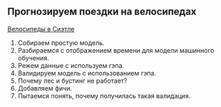 ## Прогнозируем поездки на велосипедах


[Велосипеды в Сиэтле](https://data.seattle.gov/Transportation/Fremont-Bridge-Hourly-Bicycle-Counts-by-Month-Octo/65db-xm6k/data)


1. Собираем простую модель.
2. Разбираемся с отображением времени для модели машинного обучения.
3. Режем данные с используем гэпа.
4. Валидируем модель с использованием гэпа.
5. Почему лес и бустинг не работает?
6. Добавляем фичи.
7. Пытаемся понять, почему получилась такая валидация.
